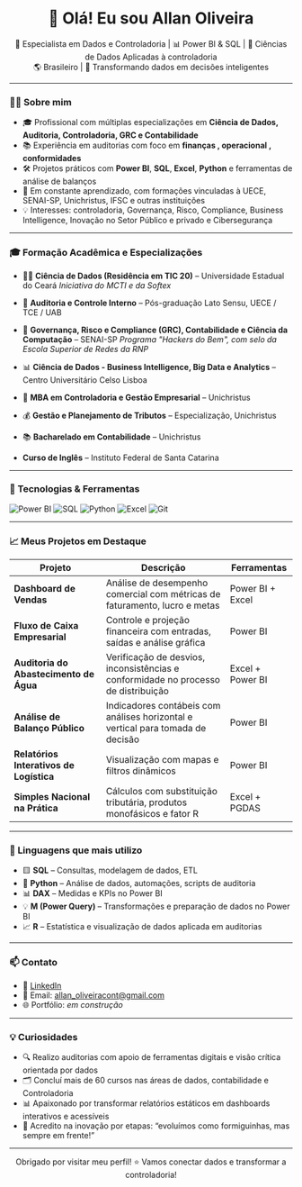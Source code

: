 <h1 align="center">👋 Olá! Eu sou Allan Oliveira</h1>

<p align="center">
  🎯 Especialista em Dados e Controladoria | 📊 Power BI & SQL | 🧠 Ciências de Dados Aplicadas à controladoria<br/>
  🌎 Brasileiro | 💼 Transformando dados em decisões inteligentes
</p>

---

### 👨‍💻 Sobre mim

- 🎓 Profissional com múltiplas especializações em **Ciência de Dados, Auditoria, Controladoria, GRC e Contabilidade**
- 📚 Experiência em auditorias com foco em **finanças , operacional , conformidades**
- 🛠️ Projetos práticos com **Power BI**, **SQL**, **Excel**, **Python** e ferramentas de análise de balanços
- 🚀 Em constante aprendizado, com formações vinculadas à UECE, SENAI-SP, Unichristus, IFSC e outras instituições
- 💡 Interesses: controladoria, Governança, Risco, Compliance, Business Intelligence, Inovação no Setor Público e privado e Cibersegurança

---

### 🎓 Formação Acadêmica e Especializações

- 👨‍🎓 **Ciência de Dados (Residência em TIC 20)** – Universidade Estadual do Ceará 
  _Iniciativa do MCTI e da Softex_

- 🧾 **Auditoria e Controle Interno** – Pós-graduação Lato Sensu, UECE / TCE / UAB 

- 🔐 **Governança, Risco e Compliance (GRC), Contabilidade e Ciência da Computação** – SENAI-SP 
  _Programa "Hackers do Bem", com selo da Escola Superior de Redes da RNP_

- 📊 **Ciência de Dados - Business Intelligence, Big Data e Analytics** – Centro Universitário Celso Lisboa 

- 📘 **MBA em Controladoria e Gestão Empresarial** – Unichristus 
- 💰 **Gestão e Planejamento de Tributos** – Especialização, Unichristus 

- 📚 **Bacharelado em Contabilidade** – Unichristus 

- **Curso de Inglês** – Instituto Federal de Santa Catarina 

---

### 🧰 Tecnologias & Ferramentas

![Power BI](https://img.shields.io/badge/-PowerBI-F2C811?style=flat&logo=Power-BI&logoColor=black)
![SQL](https://img.shields.io/badge/-SQL-4479A1?style=flat&logo=MySQL&logoColor=white)
![Python](https://img.shields.io/badge/-Python-3776AB?style=flat&logo=Python&logoColor=white)
![Excel](https://img.shields.io/badge/-Excel-217346?style=flat&logo=Microsoft-Excel&logoColor=white)
![Git](https://img.shields.io/badge/-Git-F05032?style=flat&logo=git&logoColor=white)

---

### 📈 Meus Projetos em Destaque

| Projeto | Descrição | Ferramentas |
|--------|-----------|-------------|
| **Dashboard de Vendas** | Análise de desempenho comercial com métricas de faturamento, lucro e metas | Power BI + Excel |
| **Fluxo de Caixa Empresarial** | Controle e projeção financeira com entradas, saídas e análise gráfica | Power BI |
| **Auditoria do Abastecimento de Água** | Verificação de desvios, inconsistências e conformidade no processo de distribuição | Excel + Power BI |
| **Análise de Balanço Público** | Indicadores contábeis com análises horizontal e vertical para tomada de decisão | Power BI |
| **Relatórios Interativos de Logística** | Visualização com mapas e filtros dinâmicos | Power BI |
| **Simples Nacional na Prática** | Cálculos com substituição tributária, produtos monofásicos e fator R | Excel + PGDAS |



---

### 🧠 Linguagens que mais utilizo

- 🟨 **SQL** – Consultas, modelagem de dados, ETL
- 🐍 **Python** – Análise de dados, automações, scripts de auditoria
- 📊 **DAX** – Medidas e KPIs no Power BI
- 💡 **M (Power Query)** – Transformações e preparação de dados no Power BI
- 📈 **R** – Estatística e visualização de dados aplicada em auditorias



---

### 📫 Contato

- 💼 [LinkedIn](https://www.linkedin.com/in/allan-oliveira-688172166/)
- 📧 Email: allan_oliveiracont@gmail.com
- 🌐 Portfólio: _em construção_

---

### 💡 Curiosidades

- 🔍 Realizo auditorias com apoio de ferramentas digitais e visão crítica orientada por dados
- 🗂️ Concluí mais de 60 cursos nas áreas de dados, contabilidade e Controladoria
- 📊 Apaixonado por transformar relatórios estáticos em dashboards interativos e acessíveis
- 🐜 Acredito na inovação por etapas: “evoluímos como formiguinhas, mas sempre em frente!”

---

<p align="center">
  Obrigado por visitar meu perfil! ⭐ Vamos conectar dados e transformar a controladoria!
</p>

